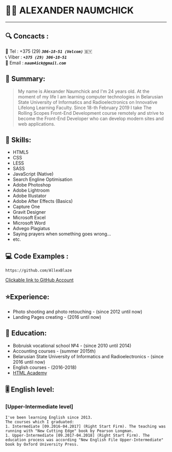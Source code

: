 # :man_technologist: ALEXANDER NAUMCHICK  
***
## :mag: Concacts :
:iphone: Tel : +375 (29) _**`306-18-51 (Velcom)`**_ :belarus:  
:telephone_receiver: Viber : _**`+375 (29) 306-18-51`**_  
:email: Email : _**`naum4ick@gmail.com`**_  

## :memo: Summary:

> My name is Alexander Naumchick and I'm 24 years old. At the moment of my life I am learning computer technologies in Belarusian State University of Informatics and Radioelectronics on Innovative Lifelong Learning Faculty. Since 18-th February 2019 I take The Rolling Scopes Front-End Development course remotely and strive to become the Front-End Developer who can develop modern sites and web applications.


## :muscle: Skills:  
- HTML5  
- CSS  
- LESS  
- SASS  
- JavaScript (Native)  
- Search Engline Optimisation  
- Adobe Photoshop  
- Adobe Lightroom  
- Adobe Illustator  
- Adobe After Effects (Basics)  
- Capture One  
- Gravit Designer  
- Microsoft Excel  
- Microsoft Word  
- Advego Plagiatus  
- Saying prayers when something goes wrong...  
- etc.


## :computer: Code Examples :  
    https://github.com/AllexBlaze  
[Clickable link to GitHub Account](https://github.com/AllexBlaze)

## :star:Experience:  
* Photo shooting and photo retouching - (since 2012 until now)  
* Landing Pages creating - (2016 until now)  

## :school: Education:  
+ Bobruisk vocational school №4 - (since 2010 until 2014)  
+ Accounting courses - (summer 2015th)  
+ Belarusian State University of Informatics and Radioelectronics - (since 2016 until now)  
+ English courses - (2016-2018)  
+ [HTML Academy](https://htmlacademy.ru/profile/id108336)  

## :level_slider: English level:  
### [Upper-Intermediate level]  
```
I've been learning English since 2013.
The courses which I graduated:
1. Intermediate [09.2016-04.2017] (Right Start Firm). The teaching was running with "New Cutting Edge" book by Pearson Longman.
1. Upper-Intermediate [09.2017-04.2018] (Right Start Firm). The education process was according "New English File Upper-Intermediate" book by Oxford University Press.
```
